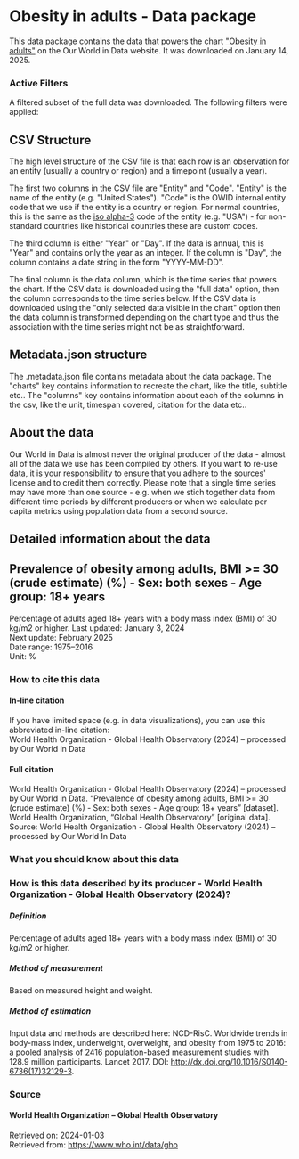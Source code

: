 # Obesity in adults - Data package

This data package contains the data that powers the chart ["Obesity in adults"](https://ourworldindata.org/grapher/share-of-adults-defined-as-obese?v=1&csvType=full&useColumnShortNames=false) on the Our World in Data website. It was downloaded on January 14, 2025.

### Active Filters

A filtered subset of the full data was downloaded. The following filters were applied:

## CSV Structure

The high level structure of the CSV file is that each row is an observation for an entity (usually a country or region) and a timepoint (usually a year).

The first two columns in the CSV file are "Entity" and "Code". "Entity" is the name of the entity (e.g. "United States"). "Code" is the OWID internal entity code that we use if the entity is a country or region. For normal countries, this is the same as the [iso alpha-3](https://en.wikipedia.org/wiki/ISO_3166-1_alpha-3) code of the entity (e.g. "USA") - for non-standard countries like historical countries these are custom codes.

The third column is either "Year" or "Day". If the data is annual, this is "Year" and contains only the year as an integer. If the column is "Day", the column contains a date string in the form "YYYY-MM-DD".

The final column is the data column, which is the time series that powers the chart. If the CSV data is downloaded using the "full data" option, then the column corresponds to the time series below. If the CSV data is downloaded using the "only selected data visible in the chart" option then the data column is transformed depending on the chart type and thus the association with the time series might not be as straightforward.

## Metadata.json structure

The .metadata.json file contains metadata about the data package. The "charts" key contains information to recreate the chart, like the title, subtitle etc.. The "columns" key contains information about each of the columns in the csv, like the unit, timespan covered, citation for the data etc..

## About the data

Our World in Data is almost never the original producer of the data - almost all of the data we use has been compiled by others. If you want to re-use data, it is your responsibility to ensure that you adhere to the sources' license and to credit them correctly. Please note that a single time series may have more than one source - e.g. when we stich together data from different time periods by different producers or when we calculate per capita metrics using population data from a second source.

## Detailed information about the data


## Prevalence of obesity among adults, BMI >= 30 (crude estimate) (%) - Sex: both sexes - Age group: 18+  years
Percentage of adults aged 18+ years with a body mass index (BMI) of 30 kg/m2 or higher.
Last updated: January 3, 2024  
Next update: February 2025  
Date range: 1975–2016  
Unit: %  


### How to cite this data

#### In-line citation
If you have limited space (e.g. in data visualizations), you can use this abbreviated in-line citation:  
World Health Organization - Global Health Observatory (2024) – processed by Our World in Data

#### Full citation
World Health Organization - Global Health Observatory (2024) – processed by Our World in Data. “Prevalence of obesity among adults, BMI >= 30 (crude estimate) (%) - Sex: both sexes - Age group: 18+  years” [dataset]. World Health Organization, “Global Health Observatory” [original data].
Source: World Health Organization - Global Health Observatory (2024) – processed by Our World In Data

### What you should know about this data

### How is this data described by its producer - World Health Organization - Global Health Observatory (2024)?
##### Definition
Percentage of adults aged 18+ years with a body mass index (BMI) of 30 kg/m2 or higher.

##### Method of measurement
Based on measured height and weight.

##### Method of estimation
Input data and methods are described here: NCD-RisC. Worldwide trends in body-mass index, underweight, overweight, and obesity from 1975 to 2016: a pooled analysis of 2416 population-based measurement studies with 128.9 million participants. Lancet 2017. DOI: http://dx.doi.org/10.1016/S0140-6736(17)32129-3.

### Source

#### World Health Organization – Global Health Observatory
Retrieved on: 2024-01-03  
Retrieved from: https://www.who.int/data/gho  


    
